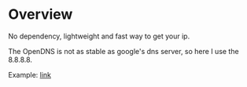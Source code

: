 # Overview

No dependency, lightweight and fast way to get your ip.

The OpenDNS is not as stable as google's dns server, so here I use the 8.8.8.8.

Example: [link](examples_test.go)
